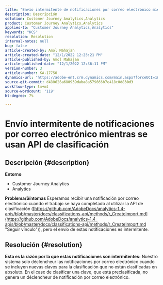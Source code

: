 ```yaml
---
title: "Envío intermitente de notificaciones por correo electrónico mientras se utilizan API de clasificación"
description: Descripción
solution: Customer Journey Analytics,Analytics
product: Customer Journey Analytics,Analytics
applies-to: "Customer Journey Analytics,Analytics"
keywords: "KCS"
resolution: Resolution
internal-notes: null
bug: false
article-created-by: Amol Mahajan
article-created-date: "12/1/2022 12:23:21 PM"
article-published-by: Amol Mahajan
article-published-date: "12/1/2022 12:36:11 PM"
version-number: 3
article-number: KA-17750
dynamics-url: "https://adobe-ent.crm.dynamics.com/main.aspx?forceUCI=1&pagetype=entityrecord&etn=knowledgearticle&id=d08d72ee-7271-ed11-9561-6045bd006793"
source-git-commit: d480626a680939daba8a579666b7e418c0d830d3
workflow-type: tm+mt
source-wordcount: '119'
ht-degree: 7%

---
```


# Envío intermitente de notificaciones por correo electrónico mientras se usan API de clasificación

## Descripción {#description}

<b>Entorno</b>
- Customer Journey Analytics
- Analytics



<b>Problema/Síntomas</b>
Esperamos recibir una notificación por correo electrónico cuando el trabajo se haya completado al utilizar la API de clasificación ([https://github.com/AdobeDocs/analytics-1.4-apis/blob/master/docs/classifications-api/methods/r_CreateImport.md](https://github.com/AdobeDocs/analytics-1.4-apis/blob/master/docs/classifications-api/methods/r_CreateImport.md "Seguir vínculo")), pero el envío de estas notificaciones es intermitente.


## Resolución {#resolution}

<b>Esta es la razón por la que estas notificaciones son intermitentes:</b>
Nuestro sistema solo déclencheur las notificaciones por correo electrónico cuando se incluyen nuevas claves para la clasificación que no están clasificadas en absoluto. En el caso de clasificar una clave, que está preclasificada, no genera un déclencheur de notificación por correo electrónico.
